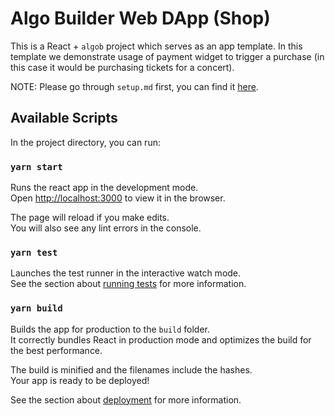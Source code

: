 # Algo Builder Web DApp (Shop)

This is a React + `algob` project which serves as an app template. In this template we demonstrate usage of payment widget to trigger a purchase (in this case it would be purchasing tickets for a concert).

NOTE: Please go through `setup.md` first, you can find it [here](https://github.com/scale-it/algo-builder-templates/tree/master/docs/setup.md).

## Available Scripts

In the project directory, you can run:

### `yarn start`

Runs the react app in the development mode.\
Open [http://localhost:3000](http://localhost:3000) to view it in the browser.

The page will reload if you make edits.\
You will also see any lint errors in the console.

### `yarn test`

Launches the test runner in the interactive watch mode.\
See the section about [running tests](https://facebook.github.io/create-react-app/docs/running-tests) for more information.

### `yarn build`

Builds the app for production to the `build` folder.\
It correctly bundles React in production mode and optimizes the build for the best performance.

The build is minified and the filenames include the hashes.\
Your app is ready to be deployed!

See the section about [deployment](https://facebook.github.io/create-react-app/docs/deployment) for more information.